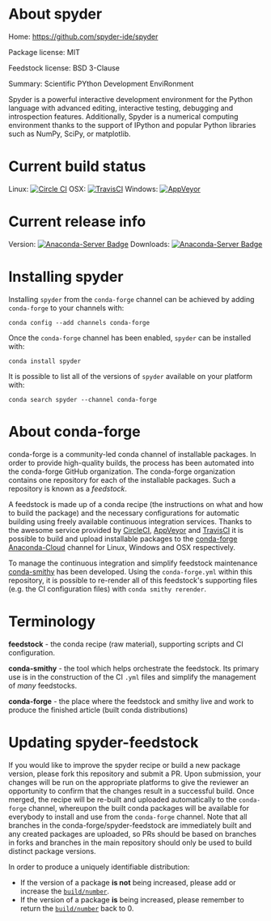 About spyder
============

Home: https://github.com/spyder-ide/spyder

Package license: MIT

Feedstock license: BSD 3-Clause

Summary: Scientific PYthon Development EnviRonment

Spyder is a powerful interactive development environment for the Python
language with advanced editing, interactive testing, debugging and
introspection features. Additionally, Spyder is a numerical computing
environment thanks to the support of IPython and popular Python libraries
such as NumPy, SciPy, or matplotlib.


Current build status
====================

Linux: [![Circle CI](https://circleci.com/gh/conda-forge/spyder-feedstock.svg?style=shield)](https://circleci.com/gh/conda-forge/spyder-feedstock)
OSX: [![TravisCI](https://travis-ci.org/conda-forge/spyder-feedstock.svg?branch=master)](https://travis-ci.org/conda-forge/spyder-feedstock)
Windows: [![AppVeyor](https://ci.appveyor.com/api/projects/status/github/conda-forge/spyder-feedstock?svg=True)](https://ci.appveyor.com/project/conda-forge/spyder-feedstock/branch/master)

Current release info
====================
Version: [![Anaconda-Server Badge](https://anaconda.org/conda-forge/spyder/badges/version.svg)](https://anaconda.org/conda-forge/spyder)
Downloads: [![Anaconda-Server Badge](https://anaconda.org/conda-forge/spyder/badges/downloads.svg)](https://anaconda.org/conda-forge/spyder)

Installing spyder
=================

Installing `spyder` from the `conda-forge` channel can be achieved by adding `conda-forge` to your channels with:

```
conda config --add channels conda-forge
```

Once the `conda-forge` channel has been enabled, `spyder` can be installed with:

```
conda install spyder
```

It is possible to list all of the versions of `spyder` available on your platform with:

```
conda search spyder --channel conda-forge
```


About conda-forge
=================

conda-forge is a community-led conda channel of installable packages.
In order to provide high-quality builds, the process has been automated into the
conda-forge GitHub organization. The conda-forge organization contains one repository
for each of the installable packages. Such a repository is known as a *feedstock*.

A feedstock is made up of a conda recipe (the instructions on what and how to build
the package) and the necessary configurations for automatic building using freely
available continuous integration services. Thanks to the awesome service provided by
[CircleCI](https://circleci.com/), [AppVeyor](http://www.appveyor.com/)
and [TravisCI](https://travis-ci.org/) it is possible to build and upload installable
packages to the [conda-forge](https://anaconda.org/conda-forge)
[Anaconda-Cloud](http://docs.anaconda.org/) channel for Linux, Windows and OSX respectively.

To manage the continuous integration and simplify feedstock maintenance
[conda-smithy](http://github.com/conda-forge/conda-smithy) has been developed.
Using the ``conda-forge.yml`` within this repository, it is possible to re-render all of
this feedstock's supporting files (e.g. the CI configuration files) with ``conda smithy rerender``.


Terminology
===========

**feedstock** - the conda recipe (raw material), supporting scripts and CI configuration.

**conda-smithy** - the tool which helps orchestrate the feedstock.
                   Its primary use is in the construction of the CI ``.yml`` files
                   and simplify the management of *many* feedstocks.

**conda-forge** - the place where the feedstock and smithy live and work to
                  produce the finished article (built conda distributions)


Updating spyder-feedstock
=========================

If you would like to improve the spyder recipe or build a new
package version, please fork this repository and submit a PR. Upon submission,
your changes will be run on the appropriate platforms to give the reviewer an
opportunity to confirm that the changes result in a successful build. Once
merged, the recipe will be re-built and uploaded automatically to the
`conda-forge` channel, whereupon the built conda packages will be available for
everybody to install and use from the `conda-forge` channel.
Note that all branches in the conda-forge/spyder-feedstock are
immediately built and any created packages are uploaded, so PRs should be based
on branches in forks and branches in the main repository should only be used to
build distinct package versions.

In order to produce a uniquely identifiable distribution:
 * If the version of a package **is not** being increased, please add or increase
   the [``build/number``](http://conda.pydata.org/docs/building/meta-yaml.html#build-number-and-string).
 * If the version of a package **is** being increased, please remember to return
   the [``build/number``](http://conda.pydata.org/docs/building/meta-yaml.html#build-number-and-string)
   back to 0.
